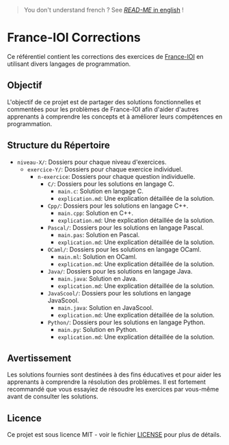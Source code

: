 > You don't understand french ? See [*READ-ME* in english](./README_EN.md) !

# France-IOI Corrections 

Ce référentiel contient les corrections des exercices de [France-IOI](http://www.france-ioi.org/) en utilisant divers langages de programmation.

## Objectif

L'objectif de ce projet est de partager des solutions fonctionnelles et commentées pour les problèmes de France-IOI afin d'aider d'autres apprenants à comprendre les concepts et à améliorer leurs compétences en programmation.

## Structure du Répertoire

- `niveau-X/`: Dossiers pour chaque niveau d'exercices.
  - `exercice-Y/`: Dossiers pour chaque exercice individuel.
    - `n-exercice`: Dossiers pour chaque question individuelle.
      - `C/`: Dossiers pour les solutions en langage C.
        - `main.c`: Solution en langage C.
        - `explication.md`: Une explication détaillée de la solution.
      - `Cpp/`: Dossiers pour les solutions en langage C++.
        - `main.cpp`: Solution en C++.
        - `explication.md`: Une explication détaillée de la solution.
      - `Pascal/`: Dossiers pour les solutions en langage Pascal.
        - `main.pas`: Solution en Pascal.
        - `explication.md`: Une explication détaillée de la solution.
      - `OCaml/`: Dossiers pour les solutions en langage OCaml.
        - `main.ml`: Solution en OCaml.
        - `explication.md`: Une explication détaillée de la solution.
      - `Java/`: Dossiers pour les solutions en langage Java.
        - `main.java`: Solution en Java.
        - `explication.md`: Une explication détaillée de la solution.
      - `JavaScool/`: Dossiers pour les solutions en langage JavaScool.
        - `main.java`: Solution en JavaScool.
        - `explication.md`: Une explication détaillée de la solution.
      - `Python/`: Dossiers pour les solutions en langage Python.
        - `main.py`: Solution en Python.
        - `explication.md`: Une explication détaillée de la solution.

## Avertissement

Les solutions fournies sont destinées à des fins éducatives et pour aider les apprenants à comprendre la résolution des problèmes. Il est fortement recommandé que vous essayiez de résoudre les exercices par vous-même avant de consulter les solutions.

## Licence

Ce projet est sous licence MIT - voir le fichier [LICENSE](LICENSE) pour plus de détails.
